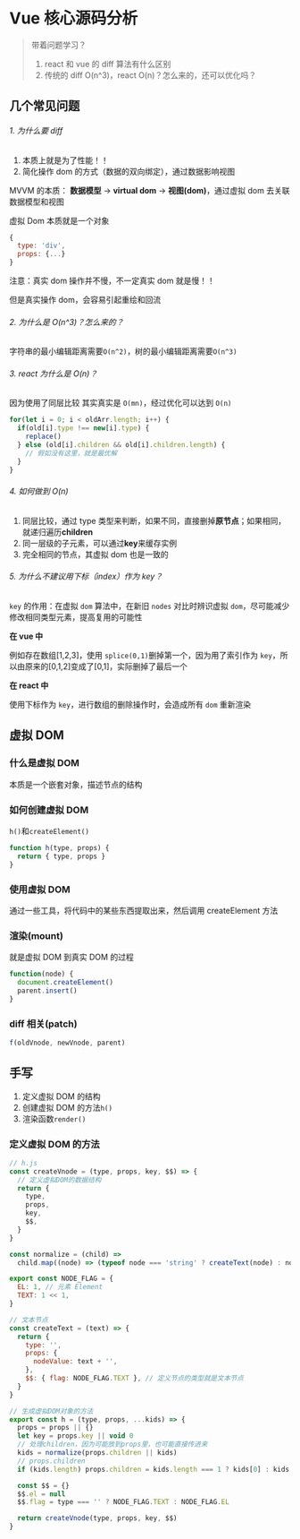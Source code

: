 # Vue 核心源码分析

> 带着问题学习？
>
> 1. react 和 vue 的 diff 算法有什么区别
> 2. 传统的 diff O(n^3)，react O(n)？怎么来的，还可以优化吗？

## 几个常见问题

###### 1. 为什么要 diff

1. 本质上就是为了性能！！
2. 简化操作 dom 的方式（数据的双向绑定），通过数据影响视图

MVVM 的本质： **数据模型** -> **virtual dom** -> **视图(dom)**，通过虚拟 dom 去关联数据模型和视图

虚拟 Dom 本质就是一个对象

```js
{
  type: 'div',
  props: {...}
}
```

注意：真实 dom 操作并不慢，不一定真实 dom 就是慢！！

但是真实操作 dom，会容易引起重绘和回流

###### 2. 为什么是 O(n^3)？怎么来的？

字符串的最小编辑距离需要`O(n^2)`，树的最小编辑距离需要`O(n^3)`

###### 3. react 为什么是 O(n)？

因为使用了同层比较
其实真实是 `O(mn)`，经过优化可以达到 `O(n)`

```js
for(let i = 0; i < oldArr.length; i++) {
  if(old[i].type !== new[i].type) {
    replace()
  } else (old[i].children && old[i].children.length) {
    // 假如没有这里，就是最优解
  }
}
```

###### 4. 如何做到 O(n)

1. 同层比较，通过 type 类型来判断，如果不同，直接删掉**原节点**；如果相同，就递归遍历**children**
2. 同一层级的子元素，可以通过**key**来缓存实例
3. 完全相同的节点，其虚拟 dom 也是一致的

###### 5. 为什么不建议用下标（index）作为 key？

`key` 的作用：在虚拟 `dom` 算法中，在新旧 `nodes` 对比时辨识虚拟 `dom`，尽可能减少修改相同类型元素，提高复用的可能性

**在 vue 中**

例如存在数组[1,2,3]，使用 `splice(0,1)`删掉第一个，因为用了索引作为 `key`，所以由原来的[0,1,2]变成了[0,1]，实际删掉了最后一个

**在 react 中**

使用下标作为 `key`，进行数组的删除操作时，会造成所有 `dom` 重新渲染

## 虚拟 DOM

### 什么是虚拟 DOM

本质是一个嵌套对象，描述节点的结构

### 如何创建虚拟 DOM

`h()`和`createElement()`

```js
function h(type, props) {
  return { type, props }
}
```

### 使用虚拟 DOM

通过一些工具，将代码中的某些东西提取出来，然后调用 createElement 方法

### 渲染(mount)

就是虚拟 DOM 到真实 DOM 的过程

```js
function(node) {
  document.createElement()
  parent.insert()
}
```

### diff 相关(patch)

```js
f(oldVnode, newVnode, parent)
```

## 手写

1. 定义虚拟 DOM 的结构
2. 创建虚拟 DOM 的方法`h()`
3. 渲染函数`render()`

### 定义虚拟 DOM 的方法

```js
// h.js
const createVnode = (type, props, key, $$) => {
  // 定义虚拟DOM的数据结构
  return {
    type,
    props,
    key,
    $$,
  }
}

const normalize = (child) =>
  child.map((node) => (typeof node === 'string' ? createText(node) : node))

export const NODE_FLAG = {
  EL: 1, // 元素 Element
  TEXT: 1 << 1,
}

// 文本节点
const createText = (text) => {
  return {
    type: '',
    props: {
      nodeValue: text + '',
    },
    $$: { flag: NODE_FLAG.TEXT }, // 定义节点的类型就是文本节点
  }
}

// 生成虚拟DOM对象的方法
export const h = (type, props, ...kids) => {
  props = props || {}
  let key = props.key || void 0
  // 处理children，因为可能放到props里，也可能直接传进来
  kids = normalize(props.children || kids)
  // props.children
  if (kids.length) props.children = kids.length === 1 ? kids[0] : kids

  const $$ = {}
  $$.el = null
  $$.flag = type === '' ? NODE_FLAG.TEXT : NODE_FLAG.EL

  return createVnode(type, props, key, $$)
}
```
